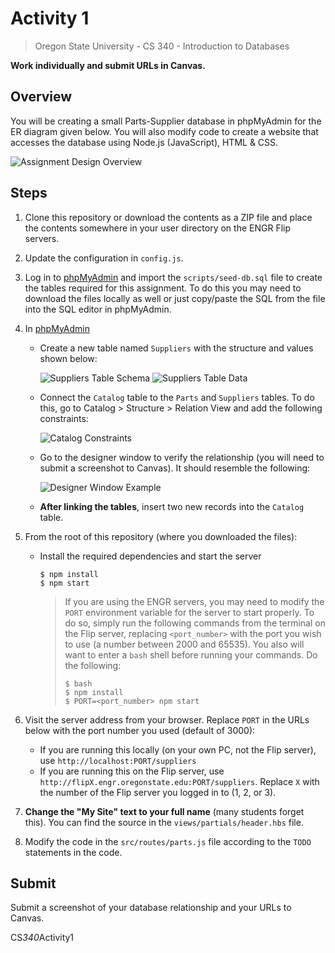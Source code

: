 # Activity 1
> Oregon State University - CS 340 - Introduction to Databases

**Work individually and submit URLs in Canvas.**

## Overview
You will be creating a small Parts-Supplier database in phpMyAdmin for the ER diagram given below.  You will also modify code to create a website that accesses the database using Node.js (JavaScript), HTML & CSS.

![Assignment Design Overview](https://user-images.githubusercontent.com/39965401/65824301-78314500-e21b-11e9-9a7e-342b32325f6d.png)

## Steps
1. Clone this repository or download the contents as a ZIP file and place the contents somewhere in your user directory on the ENGR Flip servers.
1. Update the configuration in `config.js`.
1. Log in to [phpMyAdmin] and import the `scripts/seed-db.sql` file to create the tables required for this assignment. To do this you may need to download the files locally as well or just copy/paste the SQL from the file into the SQL editor in phpMyAdmin.
1. In [phpMyAdmin]
   - Create a new table named `Suppliers` with the structure and values shown below:

     ![Suppliers Table Schema](https://user-images.githubusercontent.com/39965401/65824311-9c8d2180-e21b-11e9-88dd-b8b8e9d6071e.png)
     ![Suppliers Table Data](https://user-images.githubusercontent.com/39965401/65824313-b890c300-e21b-11e9-9140-b3d492cec587.png)

   - Connect the `Catalog` table to the `Parts` and `Suppliers` tables. To do this, go to Catalog > Structure > Relation View and add the following constraints:

     ![Catalog Constraints](https://user-images.githubusercontent.com/39965401/65824320-e970f800-e21b-11e9-97da-4bd53a66ee28.png)

   - Go to the designer window to verify the relationship (you will need to submit a screenshot to Canvas). It should resemble the following:

     ![Designer Window Example](https://user-images.githubusercontent.com/39965401/65824318-dbbb7280-e21b-11e9-88ad-62e7bd6d5b81.png)

   - **After linking the tables**, insert two new records into the `Catalog` table.

1. From the root of this repository (where you downloaded the files):
   - Install the required dependencies and start the server

         $ npm install
         $ npm start

      > If you are using the ENGR servers, you may need to modify the `PORT` environment variable for the server to start properly. To do so, simply run   the following commands from the terminal on the Flip server, replacing `<port_number>` with the port you wish to use (a number between 2000 and   65535). You also will want to enter a `bash` shell before running your commands. Do the following:
      >
      >     $ bash
      >     $ npm install
      >     $ PORT=<port_number> npm start

1. Visit the server address from your browser. Replace `PORT` in the URLs below with the port number you used (default of 3000):
   - If you are running this locally (on your own PC, not the Flip server), use `http://localhost:PORT/suppliers`
   - If you are running this on the Flip server, use `http://flipX.engr.oregonstate.edu:PORT/suppliers`. Replace `X` with the number of the Flip server you logged in to (1, 2, or 3).

1. **Change the "My Site" text to your full name** (many students forget this). You can find the source in the `views/partials/header.hbs` file.
1. Modify the code in the `src/routes/parts.js` file according to the `TODO` statements in the code.

## Submit
Submit a screenshot of your database relationship and your URLs to Canvas.

[phpMyAdmin]: https://tools.engr.oregonstate.edu/phpMyAdmin/index.php
C S _ 3 4 0 _ A c t i v i t y 1  
 